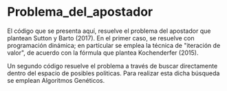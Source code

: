 # Problema_del_apostador
El código que se presenta aquí, resuelve el problema del apostador que plantean  Sutton y Barto (2017). En el primer caso, se resuelve con programación dinámica; en partícular se emplea la técnica de "iteración de valor", de acuerdo con la fórmula que plantea Kochenderfer (2015). 

Un segundo código resuelve el problema a través de buscar directamente dentro del espacio de posibles politicas. Para realizar esta dicha búsqueda se emplean Algoritmos Genéticos.
